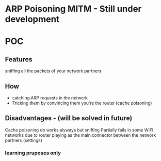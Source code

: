 # ARP Poisoning MITM - Still under development

# POC

## Features
sniffing all the packets of your network partners

## How
* catching ARP requests in the network
* Tricking them by convincing them you're the router (cache poisoning)

## Disadvantages - (will be solved in future)
Cache poisoning do works alyways but sniffing Partially fails in some WIFI networks 
due to router playing as the main connector between the network partners (settings)

### learning pruposes only

